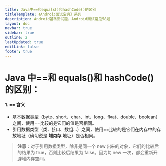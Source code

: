 ```yaml
---
title: Java中==和equals()和hashCode()的区别
titleTemplate: 《Android面试宝典》系列
description: Android基础面试题、Android面试常见58题
layout: doc
navbar: true
sidebar: true
outline: 2
lastUpdated: true
editLink: false
footer: true
---
```


# Java 中==和 equals()和 hashCode()的区别：

#### 1. == 含义

- 基本数据类型（byte、short、char、int、long、float、double、boolean）之间，使用==比较的是它们的值是否相同。
- 引用数据类型（类、接口、数组...）之间，使用==比较的是它们在内存中的存放地址（确切说是 **堆内存** 地址）是否相同。

> **注意**：对于引用数据类型，除非是同一个 new 出来的对象，它们的比较后的结果为 true，否则比较后结果为 false。因为每 new 一次，都会重新开辟堆内存空间。